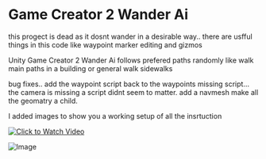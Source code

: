 # Game Creator 2 Wander Ai
this progect is dead as it dosnt wander in a desirable way.. there are usfful things
in this code like waypoint marker editing and gizmos 

Unity Game Creator 2 Wander Ai follows prefered paths randomly
like walk main paths in a building or general walk sidewalks

bug fixes.. add the waypoint script back to the waypoints missing script...
the camera is missing a script didnt seem to matter.
add a navmesh make all the geomatry a child.

I added images to show you a working setup of all the insrtuction

[![Click to Watch Video](https://img.youtube.com/vi/NyNxChSJIE4/0.jpg)](https://www.youtube.com/watch?v=NyNxChSJIE4)

![Image](https://cdn.discordapp.com/attachments/683261056214237184/1200825775897727026/image.png)
